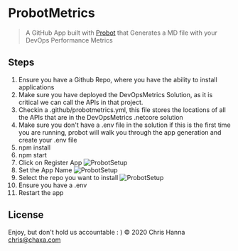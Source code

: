 # ProbotMetrics

> A GitHub App built with [Probot](https://github.com/probot/probot) that Generates a MD file with your DevOps Performance Metrics

## Steps
1. Ensure you have a Github Repo, where you have the ability to install applications
2. Make sure you have deployed the DevOpsMetrics Solution, as it is critical we can call the APIs in that project.
3. Checkin a .github/probotmetrics.yml, this file stores the locations of all the APIs that are in the DevOpsMetrics .netcore solution
4. Make sure you don't have a .env file in the solution if this is the first time you are running, probot will walk you through the app generation and create your .env file
5. npm install
6. npm start
7. Click on Register App
![ProbotSetup](https://github.com/samsmithnz/DevOpsMetrics/blob/master/ReadmeImages/ProbotSetup.png) 
8. Set the App Name
![ProbotSetup](https://github.com/samsmithnz/DevOpsMetrics/blob/master/ReadmeImages/ProbotAppSetup1.png) 
9. Select the repo you want to install
![ProbotSetup](https://github.com/samsmithnz/DevOpsMetrics/blob/master/ReadmeImages/ProbotAppSetup2.png) 
10. Ensure you have a .env
11. Restart the app

## License
Enjoy, but don't hold us accountable : )
© 2020 Chris Hanna <chris@chaxa.com>
